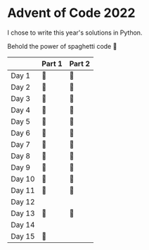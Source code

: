 # Advent of Code 2022

I chose to write this year's solutions in Python.

Behold the power of spaghetti code 🍝

|        | Part 1 | Part 2 |
|:-------|:-------|:-------|
| Day 1  | 🌟     | 🌟     |
| Day 2  | 🌟     | 🌟     |
| Day 3  | 🌟     | 🌟     |
| Day 4  | 🌟     | 🌟     |
| Day 5  | 🌟     | 🌟     |
| Day 6  | 🌟     | 🌟     |
| Day 7  | 🌟     | 🌟     |
| Day 8  | 🌟     | 🌟     |
| Day 9  | 🌟     | 🌟     |
| Day 10 | 🌟     | 🌟     |
| Day 11 | 🌟     | 🌟     |
| Day 12 |        |        |
| Day 13 | 🌟     | 🌟     |
| Day 14 |        |        |
| Day 15 | 🌟     |        |
